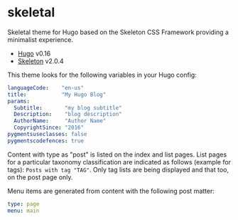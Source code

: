 # skeletal
Skeletal theme for Hugo based on the Skeleton CSS Framework providing a minimalist experience.

* [Hugo](https://gohugo.io/) v0.16
* [Skeleton](http://getskeleton.com/) v2.0.4

This theme looks for the following variables in your Hugo config:

``` yaml
languageCode:    "en-us"
title:           "My Hugo Blog"
params:
  Subtitle:       "my blog subtitle"
  Description:    "blog description"
  AuthorName:     "Author Name"
  CopyrightSince: "2016"
pygmentsuseclasses: false
pygmentscodefences: true
```
Content with type as  "post" is listed on the index and list pages. List pages for a particular taxonomy classification
are indicated as follows (example for tags): `Posts with tag "TAG"`. Only tag lists are being displayed and that too, on
the post page only.

Menu items are generated from content with the following post matter:

``` yaml
type: page
menu: main
```
